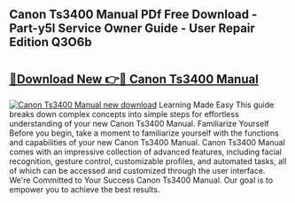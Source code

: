 ## Canon Ts3400 Manual PDf Free Download - Part-y5l Service Owner Guide - User Repair Edition Q3O6b

# <h2><a href="http://cf29062.oget.top/?id=Canon+Ts3400+Manual">🔗Download New 👉🔴 Canon Ts3400 Manual</a></h2>

[![Canon Ts3400 Manual new download](https://i.imgur.com/5g1atiW.png)](http://cf29062.oget.top/?id=Canon+Ts3400+Manual)
Learning Made Easy This guide breaks down complex concepts into simple steps for effortless understanding of your new Canon Ts3400 Manual. Familiarize Yourself Before you begin, take a moment to familiarize yourself with the functions and capabilities of your new Canon Ts3400 Manual. Canon Ts3400 Manual comes with an impressive collection of advanced features, including facial recognition, gesture control, customizable profiles, and automated tasks, all of which can be accessed and customized through the user interface. We're Committed to Your Success Canon Ts3400 Manual. Our goal is to empower you to achieve the best results.

